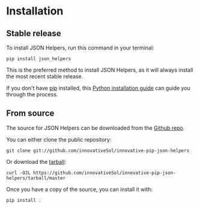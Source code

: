 # Installation

## Stable release

To install JSON Helpers, run this command in your
terminal:

``` console
pip install json_helpers
```

This is the preferred method to install JSON Helpers, as it will always install the most recent stable release.

If you don't have [pip][] installed, this [Python installation guide][]
can guide you through the process.

## From source

The source for JSON Helpers can be downloaded from
the [Github repo][].

You can either clone the public repository:

``` console
git clone git://github.com/innovativeSol/innovative-pip-json-helpers
```

Or download the [tarball][]:

``` console
curl -OJL https://github.com/innovativeSol/innovative-pip-json-helpers/tarball/master
```

Once you have a copy of the source, you can install it with:

``` console
pip install .
```

  [pip]: https://pip.pypa.io
  [Python installation guide]: http://docs.python-guide.org/en/latest/starting/installation/
  [Github repo]: https://github.com/%7B%7B%20cookiecutter.github_user_or_org_name%20%7D%7D/%7B%7B%20cookiecutter.project_slug%20%7D%7D
  [tarball]: https://github.com/%7B%7B%20cookiecutter.github_user_or_org_name%20%7D%7D/%7B%7B%20cookiecutter.project_slug%20%7D%7D/tarball/master
